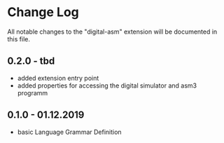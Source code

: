 # Change Log

All notable changes to the "digital-asm" extension will be documented in this file.

## 0.2.0 - tbd

* added extension entry point 
* added properties for accessing the digital simulator and asm3 programm

## 0.1.0 - 01.12.2019

* basic Language Grammar Definition